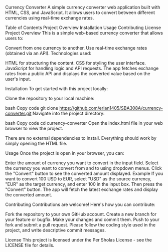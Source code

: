 Currency Converter
A simple currency converter web application built with HTML, CSS, and JavaScript. It allows users to convert between different currencies using real-time exchange rates.

Table of Contents
Project Overview
Installation
Usage
Contributing
License
Project Overview
This is a simple web-based currency converter that allows users to:

Convert from one currency to another.
Use real-time exchange rates (obtained via an API).
Technologies used:

HTML for structuring the content.
CSS for styling the user interface.
JavaScript for handling logic and API requests.
The app fetches exchange rates from a public API and displays the converted value based on the user's input.

Installation
To get started with this project locally:

Clone the repository to your local machine:

bash
Copy code
git clone https://github.com/erlan1405/SBA308A/currency-converter.git
Navigate into the project directory:

bash
Copy code
cd currency-converter
Open the index.html file in your web browser to view the project.

There are no external dependencies to install. Everything should work by simply opening the HTML file.

Usage
Once the project is open in your browser, you can:

Enter the amount of currency you want to convert in the input field.
Select the currency you want to convert from and to using dropdown menus.
Click the "Convert" button to see the converted amount displayed.
Example
If you want to convert 100 USD to EUR, select "USD" as the source currency, "EUR" as the target currency, and enter 100 in the input box. Then press the "Convert" button.
The app will fetch the latest exchange rates and display the converted amount.

Contributing
Contributions are welcome! Here's how you can contribute:

Fork the repository to your own GitHub account.
Create a new branch for your feature or bugfix.
Make your changes and commit them.
Push to your fork and submit a pull request.
Please follow the coding style used in the project, and write descriptive commit messages.

License
This project is licensed under the Per Sholas License - see the LICENSE file for details.
